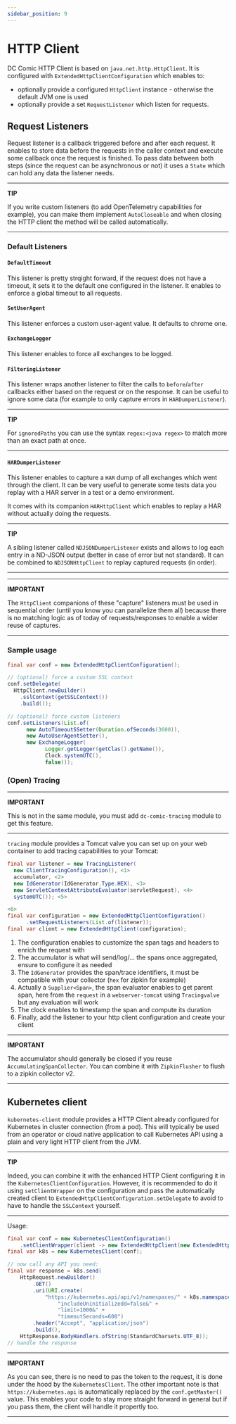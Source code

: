 ```yaml
---
sidebar_position: 9
---
```


# HTTP Client

DC Comic HTTP Client is based on `java.net.http.HttpClient`.
It is configured with `ExtendedHttpClientConfiguration` which enables to:

* optionally provide a configured `HttpClient` instance - otherwise the default JVM one is used
* optionally provide a set `RequestListener` which listen for requests.

## Request Listeners

Request listener is a callback triggered before and after each request.
It enables to store data before the requests in the caller context and execute some callback once the request is finished.
To pass data between both steps (since the request can be asynchronous or not) it uses a `State` which can hold any data the listener needs.

---
**TIP**

If you write custom listeners (to add OpenTelemetry capabilities for example), you can make them implement `AutoCloseable` and when closing the HTTP client the method will be called automatically.

---

### Default Listeners

#### `DefaultTimeout`

This listener is pretty strqight forward, if the request does not have a timeout, it sets it to the default one configured in the listener.
It enables to enforce a global timeout to all requests.

#### `SetUserAgent`

This listener enforces a custom user-agent value.
It defaults to chrome one.

#### `ExchangeLogger`

This listener enables to force all exchanges to be logged.

#### `FilteringListener`

This listener wraps another listener to filter the calls to `before`/`after` callbacks either based on the request or on the response.
It can be useful to ignore some data (for example to only capture errors in `HARDumperListener`).

---
**TIP**

For `ignoredPaths` you can use the syntax `regex:<java regex>` to match more than an exact path at once.

---

#### `HARDumperListener`

This listener enables to capture a `HAR` dump of all exchanges which went through the client.
It can be very useful to generate some tests data you replay with a HAR server in a test or a demo environment.

It comes with its companion `HARHttpClient` which enables to replay a HAR without actually doing the requests.

---
**TIP**

A sibling listener called `NDJSONDumperListener` exists and allows to log each entry in a ND-JSON output (better in case of error but not standard).
It can be combined to `NDJSONHttpClient` to replay captured requests (in order).

---

---
**IMPORTANT**

The `HttpClient` companions of these "capture" listeners must be used in sequential order (until you know you can parallelize them all) because there is no matching logic as of today of requests/responses to enable a wider reuse of captures.

---

### Sample usage

```java
final var conf = new ExtendedHttpClientConfiguration();

// (optional) force a custom SSL context
conf.setDelegate(
  HttpClient.newBuilder()
    .sslContext(getSSLContext())
    .build());

// (optional) force custom listeners
conf.setListeners(List.of(
      new AutoTimeoutSSetter(Duration.ofSeconds(3600)),
      new AutoUserAgentSetter(),
      new ExchangeLogger(
            Logger.getLogger(getClas().getName()),
            Clock.systemUTC(),
            false)));
```

### (Open) Tracing

---
**IMPORTANT**

This is not in the same module, you must add `dc-comic-tracing` module to get this feature.

---

`tracing` module provides a Tomcat valve you can set up on your web container to add tracing capabilities to your Tomcat:

```java
final var listener = new TracingListener(
  new ClientTracingConfiguration(), <1>
  accumulator, <2>
  new IdGenerator(IdGenerator.Type.HEX), <3>
  new ServletContextAttributeEvaluator(servletRequest), <4>
  systemUTC()); <5>

<6>
final var configuration = new ExtendedHttpClientConfiguration()
      .setRequestListeners(List.of(listener));
final var client = new ExtendedHttpClient(configuration);
```

1. The configuration enables to customize the span tags and headers to enrich the request with
2. The accumulator is what will send/log/... the spans once aggregated, ensure to configure it as needed
3. The `IdGenerator` provides the span/trace identifiers, it must be compatible with your collector (`hex` for zipkin for example)
4. Actually a `Supplier<Span>`, the span evaluator enables to get parent span, here from the `request` in a `webserver-tomcat` using `Tracingvalve` but any evaluation will work
5. The clock enables to timestamp the span and compute its duration
6. Finally, add the listener to your http client configuration and create your client

---
**IMPORTANT**

The accumulator should generally be closed if you reuse `AccumulatingSpanCollector`. You can combine it with `ZipkinFlusher` to flush to a zipkin collector v2.

---

## Kubernetes client

`kubernetes-client` module provides a HTTP Client already configured for Kubernetes in cluster connection (from a pod).
This will typically be used from an operator or cloud native application to call Kubernetes API using a plain and very light HTTP client from the JVM.

---
**TIP**

Indeed, you can combine it with the enhanced HTTP Client configuring it in the `KubernetesClientConfiguration`.
However, it is recommended to do it using `setClientWrapper` on the configuration and pass the automatically created client to `ExtendedHttpClientConfiguration.setDelegate` to avoid to have to handle the `SSLContext` yourself.

---

Usage:

```java
final var conf = new KubernetesClientConfiguration()
    .setClientWrapper(client -> new ExtendedHttpClient(new ExtendedHttpClientConfiguration().setDelegate(client)));
final var k8s = new KubernetesClient(conf);

// now call any API you need:
final var response = k8s.send(
    HttpRequest.newBuilder()
        .GET()
        .uri(URI.create(
            "https://kubernetes.api/api/v1/namespaces/" + k8s.namespace().orElse("default") + "/configmaps?" +
                "includeUninitializedd=false&" +
                "limit=1000&" +
                "timeoutSeconds=600")
        .header("Accept", "application/json")
        .build(),
    HttpResponse.BodyHandlers.ofString(StandardCharsets.UTF_8));
// handle the response
```

---
**IMPORTANT**

As you can see, there is no need to pas the token to the request, it is done under the hood by the `KubernetesClient`.
The other important note is that `https://kubernetes.api` is automatically replaced by the `conf.getMaster()` value.
This enables your code to stay more straight forward in general but if you pass them, the client will handle it propertly too.

---
